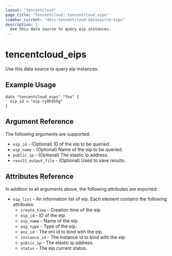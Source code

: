 ```yaml
---
layout: "tencentcloud"
page_title: "TencentCloud: tencentcloud_eips"
sidebar_current: "docs-tencentcloud-datasource-eips"
description: |-
  Use this data source to query eip instances.
---
```


# tencentcloud_eips

Use this data source to query eip instances.

## Example Usage

```hcl
data "tencentcloud_eips" "foo" {
  eip_id = "eip-ry9h95hg"
}
```

## Argument Reference

The following arguments are supported:

* `eip_id` - (Optional) ID of the eip to be queried.
* `eip_name` - (Optional) Name of the eip to be queried.
* `public_ip` - (Optional) The elastic ip address.
* `result_output_file` - (Optional) Used to save results.

## Attributes Reference

In addition to all arguments above, the following attributes are exported:

* `eip_list` - An information list of eip. Each element contains the following attributes:
  * `create_time` - Creation time of the eip.
  * `eip_id` - ID of the eip.
  * `eip_name` - Name of the eip.
  * `eip_type` - Type of the eip.
  * `eni_id` - The eni id to bind with the eip.
  * `instance_id` - The instance id to bind with the eip.
  * `public_ip` - The elastic ip address.
  * `status` - The eip current status.



